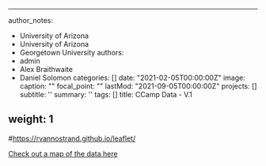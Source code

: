 
---
author_notes:
- University of Arizona
- University of Arizona
- Georgetown University
authors:
- admin
- Alex Braithwaite
- Daniel Solomon
categories: []
date: "2021-02-05T00:00:00Z"
image:
  caption: ""
  focal_point: ""
lastMod: "2021-09-05T00:00:00Z"
projects: []
subtitle: ''
summary: ''
tags: []
title: CCamp Data - V.1

weight: 1
---
#https://rvannostrand.github.io/leaflet/


 [Check out a map of the data here]()
